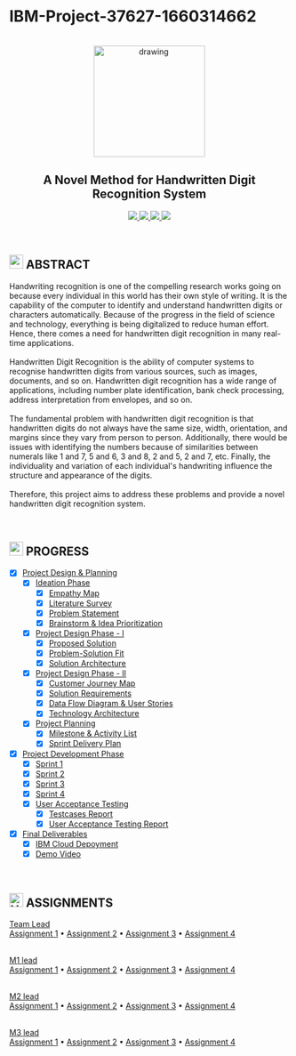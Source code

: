 # IBM-Project-37627-1660314662

<br>
<div align="center">
  <img src="https://upload.wikimedia.org/wikipedia/commons/5/51/IBM_logo.svg" align="center" alt="drawing" width="200" />
  <h2 align="center">A Novel Method for Handwritten Digit Recognition System</h2>
</div>


<p align="center">
  <a href="https://www.python.org/">
    <img src="https://img.shields.io/badge/python-ff2626.svg?style=for-the-badge&logo=python&logoColor=white">
  </a>
  <a href="https://flask.palletsprojects.com/">
    <img src="https://img.shields.io/badge/flask-000000.svg?style=for-the-badge&logo=flask&logoColor=white">
  </a>
  <a href="https://pandas.pydata.org/">
    <img src="https://img.shields.io/badge/pandas-150458.svg?style=for-the-badge&logo=pandas&logoColor=white">
  </a>
  <a href="https://www.tensorflow.org/">
    <img src="https://img.shields.io/badge/Tensorflow-ff7626.svg?style=for-the-badge&logo=Tensorflow&logoColor=white">
  </a>
</p>
<br>


<h2>
  <img src="https://raw.githubusercontent.com/Tarikul-Islam-Anik/Animated-Fluent-Emojis/master/Emojis/Travel%20and%20places/Star.png" width="25" height="25" />
  ABSTRACT
</h2>

<p>Handwriting recognition is one of the compelling research works going on because every individual in this   world has their own style of writing. It is the capability of the computer to identify and understand handwritten digits or characters automatically. Because of the progress in the field of science and technology, everything is being digitalized to reduce human effort. Hence, there comes a need for handwritten digit recognition in many real-time applications.<br><br>
  Handwritten Digit Recognition is the ability of computer systems to recognise handwritten digits from various
  sources, such as images, documents, and so on. Handwritten digit recognition has a wide range of applications,
  including number plate identification, bank check processing, address interpretation from envelopes, and so
  on.<br><br>
  The fundamental problem with handwritten digit recognition is that handwritten digits do not always have the same
  size, width, orientation, and margins since they vary from person to person. Additionally, there would be issues with
  identifying the numbers because of similarities between numerals like 1 and 7, 5 and 6, 3 and 8, 2 and 5, 2 and 7,
  etc. Finally, the individuality and variation of each individual's handwriting influence the structure and appearance
  of the digits.<br><br>
  Therefore, this project aims to address these problems and provide a novel handwritten digit recognition system.</p>
<br>


<h2>
  <img src="https://raw.githubusercontent.com/Tarikul-Islam-Anik/Animated-Fluent-Emojis/master/Emojis/Travel%20and%20places/Fire.png" width="25" height="25" />
  PROGRESS
</h2>

- [x] [Project Design & Planning](https://github.com/IBM-EPBL/IBM-Project-37627-1660314662/tree/main/Project%20Design%20%26%20Planning)
  - [x] [Ideation Phase](https://github.com/IBM-EPBL/IBM-Project-37627-1660314662/tree/main/Project%20Design%20%26%20Planning/Ideation%20Phase)
    - [x] [Empathy Map](https://github.com/IBM-EPBL/IBM-Project-37627-1660314662/blob/main/Project%20Design%20%26%20Planning/Ideation%20Phase/empathymap.pdf)
    - [x] [Literature Survey](https://github.com/IBM-EPBL/IBM-Project-37627-1660314662/blob/main/Project%20Design%20%26%20Planning/Ideation%20Phase/LITERATURE%20REVIEW.docx)
    - [x] [Problem Statement](https://github.com/IBM-EPBL/IBM-Project-37627-1660314662/blob/main/Project%20Design%20%26%20Planning/Ideation%20Phase/PROBLEM%20STATEMENT.docx)
    - [x] [Brainstorm & Idea Prioritization](https://github.com/IBM-EPBL/IBM-Project-37627-1660314662/blob/main/Project%20Design%20%26%20Planning/Ideation%20Phase/brainstorming.pdf)
  - [x] [Project Design Phase - I](https://github.com/IBM-EPBL/IBM-Project-37627-1660314662/tree/main/Project%20Design%20%26%20Planning/Project%20Design%20Phase%201)
    - [x] [Proposed Solution](https://github.com/IBM-EPBL/IBM-Project-37627-1660314662/blob/main/Project%20Design%20%26%20Planning/Project%20Design%20Phase%201/proposed%20solution%20.docx)
    - [x] [Problem-Solution Fit](https://github.com/IBM-EPBL/IBM-Project-37627-1660314662/blob/main/Project%20Design%20%26%20Planning/Project%20Design%20Phase%201/problem%20solution%20fit.pdf)
    - [x] [Solution Architecture](https://github.com/IBM-EPBL/IBM-Project-37627-1660314662/blob/main/Project%20Design%20%26%20Planning/Project%20Design%20Phase%201/SOLUTION%20ARCHITECTURE.docx)
  - [x] [Project Design Phase - II](https://github.com/IBM-EPBL/IBM-Project-37627-1660314662/tree/main/Project%20Design%20%26%20Planning/Project%20Design%20Phase%20II)
    - [x] [Customer Journey Map](https://github.com/IBM-EPBL/IBM-Project-37627-1660314662/blob/main/Project%20Design%20%26%20Planning/Project%20Design%20Phase%20II/customer%20journey%20map.pdf)
    - [x] [Solution Requirements](https://github.com/IBM-EPBL/IBM-Project-37627-1660314662/blob/main/Project%20Design%20%26%20Planning/Project%20Design%20Phase%20II/solution%20requirement.docx)
    - [x] [Data Flow Diagram & User Stories](https://github.com/IBM-EPBL/IBM-Project-37627-1660314662/blob/main/Project%20Design%20%26%20Planning/Project%20Design%20Phase%20II/Dataflow%20diagrams%20and%20user%20stories.docx)
    - [x] [Technology Architecture](https://github.com/IBM-EPBL/IBM-Project-37627-1660314662/blob/main/Project%20Design%20%26%20Planning/Project%20Design%20Phase%20II/Technology%20Architecture.docx)
  - [x] [Project Planning](https://github.com/IBM-EPBL/IBM-Project-37627-1660314662/tree/main/Project%20Design%20%26%20Planning/Project%20Planning)
    - [x] [Milestone & Activity List](https://github.com/IBM-EPBL/IBM-Project-37627-1660314662/blob/main/Project%20Design%20%26%20Planning/Project%20Planning/Milestone%20and%20activity%20list.docx)
    - [x] [Sprint Delivery Plan](https://github.com/IBM-EPBL/IBM-Project-37627-1660314662/blob/main/Project%20Design%20%26%20Planning/Project%20Planning/Sprint%20Delivery%20Plan.docx)
- [x] [Project Development Phase](https://github.com/IBM-EPBL/IBM-Project-37627-1660314662/tree/main/Project%20Development%20Phase)
  - [x] [Sprint 1](https://github.com/IBM-EPBL/IBM-Project-37627-1660314662/tree/main/Project%20Development%20Phase/Sprint%201)
  - [x] [Sprint 2](https://github.com/IBM-EPBL/IBM-Project-37627-1660314662/tree/main/Project%20Development%20Phase/Sprint%202)
  - [x] [Sprint 3](https://github.com/IBM-EPBL/IBM-Project-37627-1660314662/tree/main/Project%20Development%20Phase/Sprint%203)
  - [x] [Sprint 4](https://github.com/IBM-EPBL/IBM-Project-37627-1660314662/tree/main/Project%20Development%20Phase/Sprint%204)
  - [x] [User Acceptance Testing](https://github.com/IBM-EPBL/IBM-Project-37627-1660314662/tree/main/Project%20Development%20Phase/User%20Acceptance%20Testing)
    - [x] [Testcases Report](https://github.com/IBM-EPBL/IBM-Project-37627-1660314662/blob/main/Project%20Development%20Phase/User%20Acceptance%20Testing/Testcases%20Report.pdf)
    - [x] [User Acceptance Testing Report](https://github.com/IBM-EPBL/IBM-Project-37627-1660314662/blob/main/Project%20Development%20Phase/User%20Acceptance%20Testing/User_Acceptance_Testing%20Report.pdf)
- [x] [Final Deliverables](https://github.com/IBM-EPBL/IBM-Project-37627-1660314662/tree/main/Final%20Deliverables)
  - [x] [IBM Cloud Depoyment](https://github.com/IBM-EPBL/IBM-Project-37627-1660314662/tree/main/Final%20Deliverables/IBM%20Cloud%20Deployment)
  - [x] [Demo Video](https://github.com/IBM-EPBL/IBM-Project-37627-1660314662/blob/main/Final%20Deliverables/demo%20video.mp4)
<br>


<h2> 
  <img src="https://raw.githubusercontent.com/Tarikul-Islam-Anik/Animated-Fluent-Emojis/master/Emojis/Travel%20and%20places/High%20Voltage.png" alt="High Voltage" width="25" height="25" /> ASSIGNMENTS
</h2>

[Team Lead](https://github.com/IBM-EPBL/IBM-Project-37627-1660314662/tree/main/Assignment/team%20lead)<br>
[Assignment 1](https://github.com/IBM-EPBL/IBM-Project-37627-1660314662/blob/main/Assignment/team%20lead/assignment_1%20.ipynb) • 
[Assignment 2](https://github.com/IBM-EPBL/IBM-Project-37627-1660314662/blob/main/Assignment/team%20lead/assignment%202.ipynb) •
[Assignment 3](https://github.com/IBM-EPBL/IBM-Project-37627-1660314662/blob/main/Assignment/team%20lead/Assignment_3.ipynb) •
[Assignment 4](https://github.com/IBM-EPBL/IBM-Project-37627-1660314662/blob/main/Assignment/team%20lead/assignment%204.ipynb) <br><br>

[M1 lead](https://github.com/IBM-EPBL/IBM-Project-37627-1660314662/tree/main/Assignment/M1%20lead)<br>
[Assignment 1](https://github.com/IBM-EPBL/IBM-Project-37627-1660314662/blob/main/Assignment/M1%20lead/assignment_1%20.ipynb) • 
[Assignment 2](https://github.com/IBM-EPBL/IBM-Project-37627-1660314662/blob/main/Assignment/M1%20lead/assignment%202.ipynb) •
[Assignment 3](https://github.com/IBM-EPBL/IBM-Project-37627-1660314662/blob/main/Assignment/M1%20lead/assignment_3.ipynb) •
[Assignment 4](https://github.com/IBM-EPBL/IBM-Project-37627-1660314662/blob/main/Assignment/M1%20lead/assignment%204.ipynb) <br><br>

[M2 lead](https://github.com/IBM-EPBL/IBM-Project-37627-1660314662/tree/main/Assignment/M2%20lead)<br>
[Assignment 1](https://github.com/IBM-EPBL/IBM-Project-37627-1660314662/blob/main/Assignment/M2%20lead/assignment_1%20.ipynb) • 
[Assignment 2](https://github.com/IBM-EPBL/IBM-Project-37627-1660314662/blob/main/Assignment/M2%20lead/assignment%202.ipynb) •
[Assignment 3](https://github.com/IBM-EPBL/IBM-Project-37627-1660314662/blob/main/Assignment/M2%20lead/assignment_3.ipynb) •
[Assignment 4](https://github.com/IBM-EPBL/IBM-Project-37627-1660314662/blob/main/Assignment/M2%20lead/assignment%204.ipynb) <br><br>

[M3 lead](https://github.com/IBM-EPBL/IBM-Project-37627-1660314662/tree/main/Assignment/M3%20lead)<br>
[Assignment 1](https://github.com/IBM-EPBL/IBM-Project-37627-1660314662/blob/main/Assignment/M3%20lead/assignment_1%20.ipynb) • 
[Assignment 2](https://github.com/IBM-EPBL/IBM-Project-37627-1660314662/blob/main/Assignment/M3%20lead/assignment%202.ipynb) •
[Assignment 3](https://github.com/IBM-EPBL/IBM-Project-37627-1660314662/blob/main/Assignment/M3%20lead/assignment_3.ipynb) •
[Assignment 4](https://github.com/IBM-EPBL/IBM-Project-37627-1660314662/blob/main/Assignment/M3%20lead/assignment%204.ipynb) <br><br>
